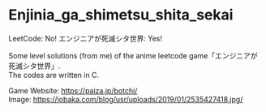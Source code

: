 # Enjinia_ga_shimetsu_shita_sekai
LeetCode: No! エンジニアが死滅シタ世界: Yes!

Some level solutions (from me) of the anime leetcode game「エンジニアが死滅シタ世界」.  
The codes are written in C.  

Game Website: https://paiza.jp/botchi/  
Image: https://iobaka.com/blog/usr/uploads/2019/01/2535427418.jpg/
